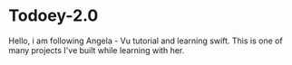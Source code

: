# Todoey-2.0

Hello, i am following Angela - Vu tutorial and learning swift.
This is one of many projects I've built while learning with her.

